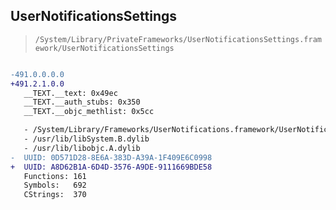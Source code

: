 ## UserNotificationsSettings

> `/System/Library/PrivateFrameworks/UserNotificationsSettings.framework/UserNotificationsSettings`

```diff

-491.0.0.0.0
+491.2.1.0.0
   __TEXT.__text: 0x49ec
   __TEXT.__auth_stubs: 0x350
   __TEXT.__objc_methlist: 0x5cc

   - /System/Library/Frameworks/UserNotifications.framework/UserNotifications
   - /usr/lib/libSystem.B.dylib
   - /usr/lib/libobjc.A.dylib
-  UUID: 0D571D28-8E6A-383D-A39A-1F409E6C0998
+  UUID: A8D62B1A-6D4D-3576-A9DE-9111669BDE58
   Functions: 161
   Symbols:   692
   CStrings:  370

```
